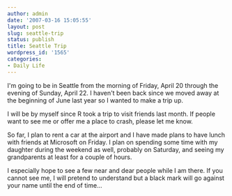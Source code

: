 ```yaml
---
author: admin
date: '2007-03-16 15:05:55'
layout: post
slug: seattle-trip
status: publish
title: Seattle Trip
wordpress_id: '1565'
categories:
- Daily Life
---
```

I'm going to be in Seattle from the morning of Friday, April 20 through the evening of Sunday, April 22. I haven't been back since we moved away at the beginning of June last year so I wanted to make a trip up.

I will be by myself since R took a trip to visit friends last month. If people want to see me or offer me a place to crash, please let me know.

So far, I plan to rent a car at the airport and I have made plans to have lunch with friends at Microsoft on Friday. I plan on spending some time with my daughter during the weekend as well, probably on Saturday, and seeing my grandparents at least for a couple of hours.

I especially hope to see a few near and dear people while I am there. If you cannot see me, I will pretend to understand but a black mark will go against your name until the end of time...
